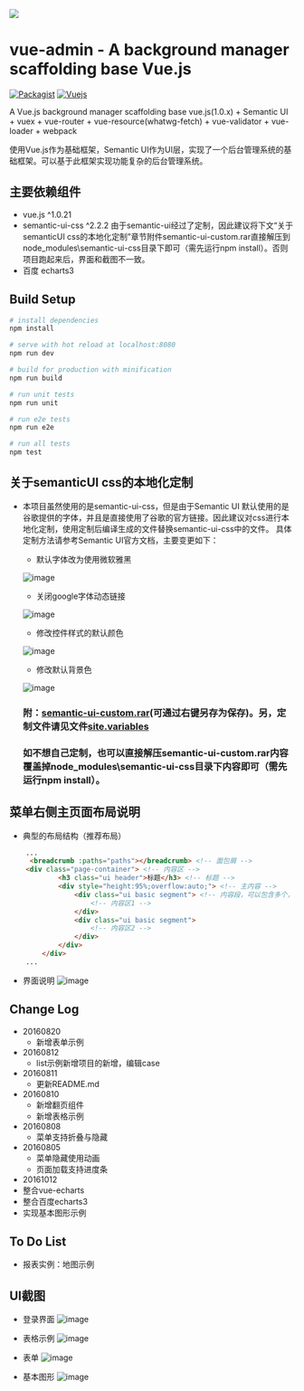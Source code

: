 ![](https://github.com/rootsli/vueadmin/blob/master/doc/img/logo.png)

vue-admin - A background manager scaffolding base Vue.js
========================================================
<!--[![Build Status](https://api.travis-ci.org/rootsli/vueadmin.svg?branch=master)](https://travis-ci.org/rootsli/vueadmin)-->
[![Packagist](https://img.shields.io/badge/packagist-1.1.2-blue.svg)](https://packagist.org/packages/vueadmin/vue-admin)
[![Vuejs](https://img.shields.io/badge/%20Powered%20by%20-%20Vuejs%201.x.x%20-green.svg?style=flat)](http://cn.vuejs.org/)

A Vue.js background manager scaffolding base vue.js(1.0.x) + Semantic UI + vuex + vue-router + vue-resource(whatwg-fetch) + vue-validator + vue-loader + webpack

使用Vue.js作为基础框架，Semantic UI作为UI层，实现了一个后台管理系统的基础框架。可以基于此框架实现功能复杂的后台管理系统。

## 主要依赖组件
* vue.js ^1.0.21
* semantic-ui-css ^2.2.2
   由于semantic-ui经过了定制，因此建议将下文“关于semanticUI css的本地化定制”章节附件semantic-ui-custom.rar直接解压到node_modules\semantic-ui-css目录下即可（需先运行npm install）。否则项目跑起来后，界面和截图不一致。
* 百度 echarts3

## Build Setup

``` bash
# install dependencies
npm install

# serve with hot reload at localhost:8080
npm run dev

# build for production with minification
npm run build

# run unit tests
npm run unit

# run e2e tests
npm run e2e

# run all tests
npm test
```
 
## 关于semanticUI css的本地化定制
* 本项目虽然使用的是semantic-ui-css，但是由于Semantic UI 默认使用的是谷歌提供的字体，并且是直接使用了谷歌的官方链接。因此建议对css进行本地化定制，使用定制后编译生成的文件替换semantic-ui-css中的文件。
具体定制方法请参考Semantic UI官方文档，主要变更如下：
    * 默认字体改为使用微软雅黑
    
    ![image](https://github.com/rootsli/vueadmin/blob/master/doc/img/custom1.jpg)

    * 关闭google字体动态链接
    
    ![image](https://github.com/rootsli/vueadmin/blob/master/doc/img/custom2.jpg)

    * 修改控件样式的默认颜色
    
    ![image](https://github.com/rootsli/vueadmin/blob/master/doc/img/custom3.jpg)

    * 修改默认背景色
    
    ![image](https://github.com/rootsli/vueadmin/blob/master/doc/img/custom4.jpg)

    ### 附：[semantic-ui-custom.rar](https://github.com/rootsli/vueadmin/blob/master/doc/semantic-ui-custom.rar)(可通过右键另存为保存)。另，定制文件请见文件[site.variables](https://github.com/rootsli/vueadmin/blob/master/doc/site.variables)
    ### 如不想自己定制，也可以直接解压semantic-ui-custom.rar内容覆盖掉node_modules\semantic-ui-css目录下内容即可（需先运行npm install）。
## 菜单右侧主页面布局说明
* 典型的布局结构（推荐布局）
```html
    ...
     <breadcrumb :paths="paths"></breadcrumb> <!-- 面包屑 -->
    <div class="page-container"> <!-- 内容区 -->
            <h3 class="ui header">标题</h3> <!-- 标题 -->
            <div style="height:95%;overflow:auto;"> <!-- 主内容 -->
                <div class="ui basic segment"> <!-- 内容段，可以包含多个，至少包含一个 -->  
                    <!-- 内容区1 -->     
                </div>
                <div class="ui basic segment">
                    <!-- 内容区2 -->                
                </div>
            </div>
        </div>
    ...
```

* 界面说明
  ![image](https://github.com/rootsli/vueadmin/blob/master/doc/img/container-layout.jpg)

## Change Log
- 20160820
  - 新增表单示例
- 20160812
  - list示例新增项目的新增，编辑case
- 20160811
  - 更新README.md
- 20160810
  - 新增翻页组件
  - 新增表格示例
- 20160808
  - 菜单支持折叠与隐藏
- 20160805
  - 菜单隐藏使用动画
  - 页面加载支持进度条
- 20161012
- 整合vue-echarts
- 整合百度echarts3
- 实现基本图形示例

## To Do List
  - 报表实例：地图示例
  
## UI截图
  - 登录界面
  ![image](https://github.com/rootsli/vueadmin/blob/master/doc/img/login.jpg)

  - 表格示例
  ![image](https://github.com/rootsli/vueadmin/blob/master/doc/img/main.jpg)

  - 表单
  ![image](https://github.com/rootsli/vueadmin/blob/master/doc/img/form.jpg)
  
  - 基本图形
    ![image](https://github.com/rootsli/vueadmin/blob/master/doc/img/basecharts.jpg)